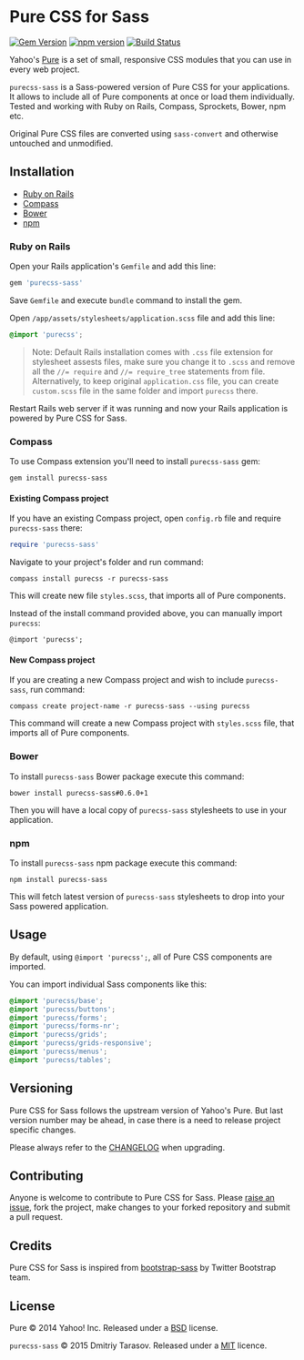 # Pure CSS for Sass

[![Gem Version](https://badge.fury.io/rb/purecss-sass.svg)](http://badge.fury.io/rb/purecss-sass)
[![npm version](https://badge.fury.io/js/purecss-sass.svg)](http://badge.fury.io/js/purecss-sass)
[![Build Status](https://travis-ci.org/rubysamurai/purecss-sass.svg?branch=v0.6.0)](https://travis-ci.org/rubysamurai/purecss-sass)

Yahoo's [Pure](http://purecss.io/) is a set of small, responsive CSS modules that you can use in every web project.

`purecss-sass` is a Sass-powered version of Pure CSS for your applications. It allows to include all of Pure components at once or load them individually. Tested and working with Ruby on Rails, Compass, Sprockets, Bower, npm etc.

Original Pure CSS files are converted using `sass-convert` and otherwise untouched and unmodified.

## Installation

* [Ruby on Rails](#ruby-on-rails)
* [Compass](#compass)
* [Bower](#bower)
* [npm](#npm)

### Ruby on Rails

Open your Rails application's `Gemfile` and add this line:

```ruby
gem 'purecss-sass'
```

Save `Gemfile` and execute `bundle` command to install the gem.

Open `/app/assets/stylesheets/application.scss` file and add this line:

```scss
@import 'purecss';
```

> Note: Default Rails installation comes with `.css` file extension for stylesheet assests files, make sure you change it to `.scss` and remove all the `//= require` and `//= require_tree` statements from file. Alternatively, to keep original `application.css` file, you can create `custom.scss` file in the same folder and import `purecss` there.

Restart Rails web server if it was running and now your Rails application is powered by Pure CSS for Sass.

### Compass

To use Compass extension you'll need to install `purecss-sass` gem:

```
gem install purecss-sass
```

#### Existing Compass project

If you have an existing Compass project, open `config.rb` file and require `purecss-sass` there:

```ruby
require 'purecss-sass'
```

Navigate to your project's folder and run command:

```
compass install purecss -r purecss-sass
```

This will create new file `styles.scss`, that imports all of Pure components.

Instead of the install command provided above, you can manually import `purecss`:

```
@import 'purecss';
```

#### New Compass project

If you are creating a new Compass project and wish to include `purecss-sass`, run command:

```
compass create project-name -r purecss-sass --using purecss
```

This command will create a new Compass project with `styles.scss` file, that imports all of Pure components.

### Bower

To install `purecss-sass` Bower package execute this command:
```
bower install purecss-sass#0.6.0+1
```

Then you will have a local copy of `purecss-sass` stylesheets to use in your application.

### npm

To install `purecss-sass` npm package execute this command:
```
npm install purecss-sass
```

This will fetch latest version of `purecss-sass` stylesheets to drop into your Sass powered application.

## Usage

By default, using `@import 'purecss';`, all of Pure CSS components are imported.

You can import individual Sass components like this:

```scss
@import 'purecss/base';
@import 'purecss/buttons';
@import 'purecss/forms';
@import 'purecss/forms-nr';
@import 'purecss/grids';
@import 'purecss/grids-responsive';
@import 'purecss/menus';
@import 'purecss/tables';
```

## Versioning

Pure CSS for Sass follows the upstream version of Yahoo's Pure. But last version number may be ahead, in case there is a need to release project specific changes.

Please always refer to the [CHANGELOG](https://github.com/rubysamurai/purecss-sass/blob/master/CHANGELOG.md) when upgrading.

## Contributing

Anyone is welcome to contribute to Pure CSS for Sass. Please [raise an issue](https://github.com/rubysamurai/purecss-sass/issues), fork the project, make changes to your forked repository and submit a pull request.

## Credits

Pure CSS for Sass is inspired from [bootstrap-sass](https://github.com/twbs/bootstrap-sass) by Twitter Bootstrap team.

## License

Pure © 2014 Yahoo! Inc. Released under a [BSD](https://github.com/yahoo/pure/blob/master/LICENSE.md) license.

`purecss-sass` © 2015 Dmitriy Tarasov. Released under a [MIT](https://github.com/rubysamurai/purecss-sass/blob/master/LICENSE.txt) licence.
